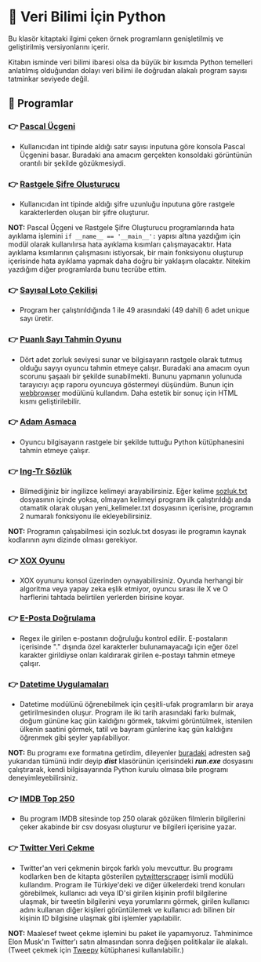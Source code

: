 # :blue_book: Veri Bilimi İçin Python 
Bu klasör kitaptaki ilgimi çeken örnek programların genişletilmiş ve geliştirilmiş versiyonlarını içerir. 

Kitabın isminde veri bilimi ibaresi olsa da büyük bir kısımda Python temelleri anlatılmış olduğundan dolayı veri bilimi ile doğrudan alakalı program sayısı tatminkar seviyede değil.

## :open_book: Programlar

### :point_right: [Pascal Üçgeni](https://github.com/enesmanan/turkce-kitaplar/blob/main/Veri%20Bilimi%20%C4%B0%C3%A7in%20Python/pascal_ucgeni.py)
+ Kullanıcıdan int tipinde aldığı satır sayısı inputuna göre konsola Pascal Üçgenini basar. Buradaki ana amacım gerçekten konsoldaki görüntünün orantılı bir şekilde gözükmesiydi.

### :point_right: [Rastgele Şifre Oluşturucu](https://github.com/enesmanan/turkce-kitaplar/blob/main/Veri%20Bilimi%20%C4%B0%C3%A7in%20Python/rastgele_sifre_olusturucu.py)
+ Kullanıcıdan int tipinde aldığı şifre uzunluğu inputuna göre rastgele karakterlerden oluşan bir şifre oluşturur.

**NOT:** Pascal Üçgeni ve Rastgele Şifre Oluşturucu programlarında hata ayıklama işlemini `if __name__ == '__main__':` yapısı altına yazdığım için modül olarak kullanılırsa hata ayıklama kısımları çalışmayacaktır. Hata ayıklama ksımlarının çalışmasını istiyorsak, bir main fonksiyonu oluşturup içerisinde hata ayıklama yapmak daha doğru bir yaklaşım olacaktır. Nitekim yazdığım diğer programlarda bunu tecrübe ettim.

### :point_right: [Sayısal Loto Çekilişi](https://github.com/enesmanan/turkce-kitaplar/blob/main/Veri%20Bilimi%20%C4%B0%C3%A7in%20Python/sayisal_loto.py)
+ Program her çalıştırıldığında 1 ile 49 arasındaki (49 dahil) 6 adet unique sayı üretir. 

### :point_right: [Puanlı Sayı Tahmin Oyunu](https://github.com/enesmanan/turkce-kitaplar/blob/main/Veri%20Bilimi%20%C4%B0%C3%A7in%20Python/sayi_tahmin_oyunu.py)
+ Dört adet zorluk seviyesi sunar ve bilgisayarın rastgele olarak tutmuş olduğu sayıyı oyuncu tahmin etmeye çalışır. Buradaki ana amacım oyun scorunu şaşaalı bir şekilde sunabilmekti. Bununu yapmanın yolunuda tarayıcıyı açıp raporu oyuncuya göstermeyi düşündüm. Bunun için [webbrowser](https://docs.python.org/3/library/webbrowser.html) modülünü kullandım. Daha estetik bir sonuç için HTML kısmı geliştirilebilir. 

### :point_right: [Adam Asmaca](https://github.com/enesmanan/turkce-kitaplar/blob/main/Veri%20Bilimi%20%C4%B0%C3%A7in%20Python/adam_asmaca.py)
+ Oyuncu bilgisayarın rastgele bir şekilde tuttuğu Python kütüphanesini tahmin etmeye çalışır.

### :point_right: [Ing-Tr Sözlük](https://github.com/enesmanan/turkce-kitaplar/blob/main/Veri%20Bilimi%20%C4%B0%C3%A7in%20Python/ing_tr_sozluk.py)
+ Bilmediğiniz bir ingilizce kelimeyi arayabilirsiniz. Eğer kelime [sozluk.txt](https://github.com/enesmanan/turkce-kitaplar/blob/main/Veri%20Bilimi%20%C4%B0%C3%A7in%20Python/sozluk.txt) dosyasının içinde yoksa, olmayan kelimeyi program ilk çalıştırıldığı anda otamatik olarak oluşan yeni_kelimeler.txt dosyasının içerisine, programın 2 numaralı fonksiyonu ile ekleyebilirsiniz. 

**NOT:** Programın çalışabilmesi için sozluk.txt dosyası ile programın kaynak kodlarının aynı dizinde olması gerekiyor.

### :point_right: [XOX Oyunu](https://github.com/enesmanan/turkce-kitaplar/blob/main/Veri%20Bilimi%20%C4%B0%C3%A7in%20Python/xox_oyunu.py)
+ XOX oyununu konsol üzerinden oynayabilirsiniz. Oyunda herhangi bir algoritma veya yapay zeka eşlik etmiyor, oyuncu sırası ile X ve O harflerini tahtada belirtilen yerlerden birisine koyar. 

### :point_right: [E-Posta Doğrulama](https://github.com/enesmanan/turkce-kitaplar/blob/main/Veri%20Bilimi%20%C4%B0%C3%A7in%20Python/email_dogrulama.py)
+ Regex ile girilen e-postanın doğruluğu kontrol edilir. E-postaların içerisinde "." dışında özel karakterler bulunamayacağı için eğer özel karakter girildiyse onları kaldırarak girilen e-postayı tahmin etmeye çalışır.

### :point_right: [Datetime Uygulamaları](https://github.com/enesmanan/turkce-kitaplar/blob/main/Veri%20Bilimi%20%C4%B0%C3%A7in%20Python/datetime_uygulamalar.py)
+ Datetime modülünü öğrenebilmek için çeşitli-ufak programların bir araya getirilmesinden oluşur. Program ile iki tarih arasındaki farkı bulmak, doğum gününe kaç gün kaldığını görmek, takvimi görüntülmek, istenilen ülkenin saatini görmek, tatil ve bayram günlerine kaç gün kaldığını öğrenmek gibi şeyler yapılabiliyor.

**NOT:** Bu programı exe formatına getirdim, dileyenler [buradaki](https://drive.google.com/drive/folders/1t2TfsGxblBPyYrzBzz2RuYUcErF3ksvw?usp=sharing) adresten sağ yukarıdan tümünü indir deyip ***dist*** klasörünün içerisindeki ***run.exe*** dosyasını çalıştırarak, kendi bilgisayarında Python kurulu olmasa bile programı deneyimleyebilirsiniz.  

### :point_right: [IMDB Top 250](https://github.com/enesmanan/turkce-kitaplar/blob/main/Veri%20Bilimi%20%C4%B0%C3%A7in%20Python/imdb_veri_cekme.py)
+ Bu program IMDB sitesinde top 250 olarak gözüken filmlerin bilgilerini çeker akabinde bir csv dosyası oluşturur ve bilgileri içerisine yazar.

### :point_right: [Twitter Veri Çekme](https://github.com/enesmanan/turkce-kitaplar/blob/main/Veri%20Bilimi%20%C4%B0%C3%A7in%20Python/twitter_veri_cekme.py)
+ Twitter'an veri çekmenin birçok farklı yolu mevcuttur. Bu programı kodlarken ben de kitapta gösterilen [pytwitterscraper](https://github.com/mrwan200/pytwitterscraper) isimli modülü kullandım. Program ile Türkiye'deki ve diğer ülkelerdeki trend konuları görebilmek, kullanıcı adı veya ID'si girilen kişinin profil bilgilerine ulaşmak, bir tweetin bilgilerini veya yorumlarını görmek, girilen kullanıcı adını kullanan diğer kişileri görüntülemek ve kullanıcı adı bilinen bir kişinin ID bilgisine ulaşmak gibi işlemler yapılabilir. 

**NOT:** Maalesef tweet çekme işlemini bu paket ile yapamıyoruz. Tahminimce Elon Musk'ın Twitter'ı satın almasından sonra değişen politikalar ile alakalı. (Tweet çekmek için [Tweepy](https://docs.tweepy.org/en/stable/) kütüphanesi kullanılabilir.)
